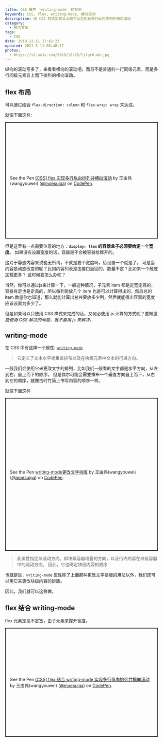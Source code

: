 ```yaml
---
title: CSS 属性 `writing-mode` 的妙用
keywords: CSS, flex, writing-mode, 横向滚动
description: 纯 CSS 样式实现自上而下从左到右多行纵向排列并横向滚动
category:
  - 技术文章
tags:
  - CSS
date: 2019-12-11 17:42:23
updated: 2021-5-11 08:48:17
photos:
  - https://s2.ax1x.com/2019/12/25/li7qr6.md.jpg
---
```


纵向的滚动写多了，来看看横向的滚动吧。而且不是普通的一行同级元素，而是多行同级元素自上而下排列的横向滚动。

## flex 布局

可以通过结合 `flex-direction: column` 和 `flex-wrap: wrap` 来达成。

就像下面这样:

<p class="codepen" data-height="383" data-theme-id="36319" data-default-tab="css,result" data-user="moesuiga" data-slug-hash="ZEYyeQO" style="height: 383px; box-sizing: border-box; display: flex; align-items: center; justify-content: center; border: 2px solid; margin: 1em 0; padding: 1em;" data-pen-title="[CSS] flex 实现多行纵向排列并横向滚动">
  <span>See the Pen <a href="https://codepen.io/moesuiga/pen/ZEYyeQO">
  [CSS] flex 实现多行纵向排列并横向滚动</a> by 王由伟(wangyouwei) (<a href="https://codepen.io/moesuiga">@moesuiga</a>)
  on <a href="https://codepen.io">CodePen</a>.</span>
</p>

但是这里有一点需要注意的地方：**`display: flex` 的容器盒子必须要给定一个宽度**。
如果没有设置宽度的话，容器是不会被容器给撑开的。

这对于静态内容来说也无所谓，不就是要个宽度吗，给设置一个就是了。
可是当内容是动态改变的呢？比如内容列表是由接口返回的，数量不定？比如来一个触底加载更多？
这时候要怎么办呢？

当然，你可以通过js来计算一下，一般这种情况，子元素 item 都是定宽定高的，容器肯定也是定高的，所以每列能放几个 item 也是可以计算得出的，然后总的 item 数量你也知道，那么就能计算出总共要放多少列，然后就能得出容器的宽度应该设置为多少了。

但是如果可以只使用 CSS 样式来完成的话，又何必使用 js 计算的方式呢？要知道 *能使用 CSS 解决的问题，就不要用 js 来解决*。

## writing-mode

在 CSS 中有这样一个属性: [`writing-mode`](https://developer.mozilla.org/zh-CN/docs/Web/CSS/writing-mode)

> 它定义了文本水平或垂直排布以及在块级元素中文本的行进方向。

一般我们会使用它来更改文字的排列，比如我们一般看的文字都是水平方向，从左到右，自上而下的顺序。
但是偶尔可能会需要排布一个垂直方向自上而下，从右到左的顺序，就像古时竹简上书写内容的顺序一样。

就像下面这样

<p class="codepen" data-height="503" data-theme-id="36319" data-default-tab="result" data-user="moesuiga" data-slug-hash="ExaXEXj" style="height: 503px; box-sizing: border-box; display: flex; align-items: center; justify-content: center; border: 2px solid; margin: 1em 0; padding: 1em;" data-pen-title="writing-mode更改文字排版">
  <span>See the Pen <a href="https://codepen.io/moesuiga/pen/ExaXEXj">
  writing-mode更改文字排版</a> by 王由伟(wangyouwei) (<a href="https://codepen.io/moesuiga">@moesuiga</a>)
  on <a href="https://codepen.io">CodePen</a>.</span>
</p>

> 此属性指定块流动方向，即块级容器堆叠的方向，以及行内内容在块级容器中的流动方向。
> 因此，它也确定块级内容的顺序

也就是说，`writing-mode` 属性除了上面那种更改文字排版的用法以外，我们还可以用它来更改块级内容的排版。

因此，我们就可以这样做。

## flex 结合 writing-mode

flex 元素定高不定宽，由子元素来撑开宽度。

<p class="codepen" data-height="358" data-theme-id="36319" data-default-tab="css,result" data-user="moesuiga" data-slug-hash="LYELxbR" style="height: 358px; box-sizing: border-box; display: flex; align-items: center; justify-content: center; border: 2px solid; margin: 1em 0; padding: 1em;" data-pen-title="[CSS] flex 结合 writing-mode 实现多行纵向排列并横向滚动">
  <span>See the Pen <a href="https://codepen.io/moesuiga/pen/LYELxbR">
  [CSS] flex 结合 writing-mode 实现多行纵向排列并横向滚动</a> by 王由伟(wangyouwei) (<a href="https://codepen.io/moesuiga">@moesuiga</a>)
  on <a href="https://codepen.io">CodePen</a>.</span>
</p>
<script async src="https://static.codepen.io/assets/embed/ei.js"></script>
